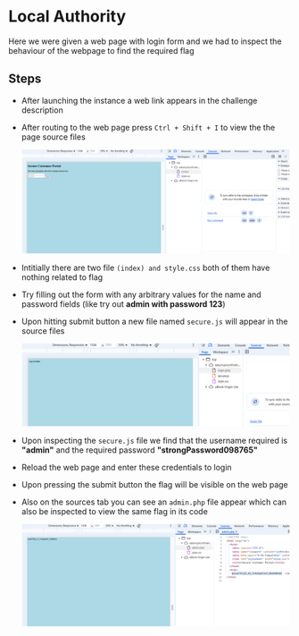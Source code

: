 # Local Authority

Here we were given a web page with login form and we had to inspect the behaviour of the webpage to find the required flag

## Steps
- After launching the instance a web link appears in the challenge description
- After routing to the web page press `Ctrl + Shift + I` to view the the page source files

    ![Alt text](IMAGES/LocalAuthority(1).png)
- Intitially there are two file `(index) and style.css` both of them have nothing related to flag
- Try filling out the form with any arbitrary values for the name and password fields (like try out **admin with password 123**)
- Upon hitting submit button a new file named `secure.js` will appear in the source files

    ![Alt text](IMAGES/LocalAuthority(2).png)
- Upon inspecting the `secure.js` file we find that the username required is **"admin"** and the required password **"strongPassword098765"**


- Reload the web page and enter these credentials to login
- Upon pressing the submit button the flag will be visible on the web page 

- Also on the sources tab you can see an `admin.php` file appear which can also be inspected to view the same flag in its code
    
    ![alt text](IMAGES/LocalAuthority(3).png)

